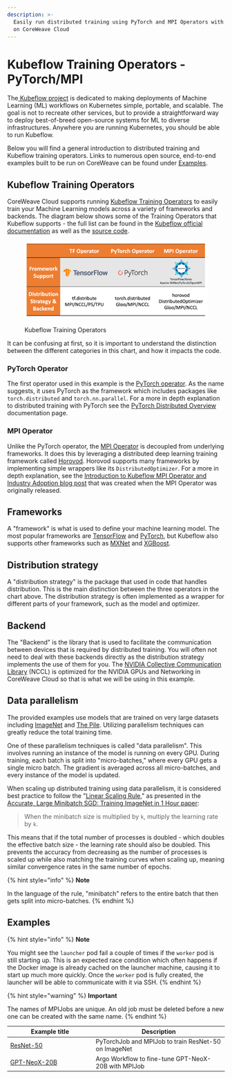 ```yaml
---
description: >-
  Easily run distributed training using PyTorch and MPI Operators with Kubeflow
  on CoreWeave Cloud
---
```


# Kubeflow Training Operators - PyTorch/MPI

The[ Kubeflow project](https://www.kubeflow.org/) is dedicated to making deployments of Machine Learning (ML) workflows on Kubernetes simple, portable, and scalable. The goal is not to recreate other services, but to provide a straightforward way to deploy best-of-breed open-source systems for ML to diverse infrastructures. Anywhere you are running Kubernetes, you should be able to run Kubeflow.

Below you will find a general introduction to distributed training and Kubeflow training operators. Links to numerous open source, end-to-end examples built to be run on CoreWeave can be found under [Examples](./#examples).

## Kubeflow Training Operators

CoreWeave Cloud supports running [Kubeflow Training Operators](https://www.kubeflow.org/docs/components/training/) to easily train your Machine Learning models across a variety of frameworks and backends. The diagram below shows some of the Training Operators that Kubeflow supports - the full list can be found in the [Kubeflow official documentation](https://www.kubeflow.org/docs/components/training/) as well as the [source code](https://github.com/kubeflow/training-operator).

<figure><img src="../../../.gitbook/assets/image (1) (1) (5).png" alt="Kubeflow Training Operators support diagram"><figcaption><p>Kubeflow Training Operators</p></figcaption></figure>

It can be confusing at first, so it is important to understand the distinction between the different categories in this chart, and how it impacts the code.

### PyTorch Operator

The first operator used in this example is the [PyTorch operator](https://www.kubeflow.org/docs/components/training/pytorch/). As the name suggests, it uses PyTorch as the framework which includes packages like `torch.distributed` and `torch.nn.parallel`. For a more in depth explanation to distributed training with PyTorch see the [PyTorch Distributed Overview](https://pytorch.org/tutorials/beginner/dist\_overview.html) documentation page.

### MPI Operator

Unlike the PyTorch operator, the [MPI Operator](https://www.kubeflow.org/docs/components/training/mpi/) is decoupled from underlying frameworks. It does this by leveraging a distributed deep learning training framework called [Horovod](https://horovod.ai/). Horovod supports many frameworks by implementing simple wrappers like its `DistributedOptimizer`. For a more in depth explanation, see the [Introduction to Kubeflow MPI Operator and Industry Adoption blog post](https://medium.com/kubeflow/introduction-to-kubeflow-mpi-operator-and-industry-adoption-296d5f2e6edc) that was created when the MPI Operator was originally released.&#x20;

## Frameworks

A "framework" is what is used to define your machine learning model. The most popular frameworks are [TensorFlow](https://www.tensorflow.org/) and [PyTorch](https://pytorch.org/), but Kubeflow also supports other frameworks such as [MXNet](https://mxnet.apache.org/versions/1.9.1/) and [XGBoost](https://xgboost.readthedocs.io/en/stable/).

## Distribution strategy

A "distribution strategy" is the package that used in code that handles distribution. This is the main distinction between the three operators in the chart above. The distribution strategy is often implemented as a wrapper for different parts of your framework, such as the model and optimizer.&#x20;

## Backend

The "Backend" is the library that is used to facilitate the communication between devices that is required by distributed training. You will often not need to deal with these backends directly as the distribution strategy implements the use of them for you. The [NVIDIA Collective Communication Library](https://developer.nvidia.com/nccl) (NCCL) is optimized for the NVIDIA GPUs and Networking in CoreWeave Cloud so that is what we will be using in this example.

## Data parallelism

The provided examples use models that are trained on very large datasets including [ImageNet](https://www.image-net.org/) and [The Pile](https://pile.eleuther.ai/). Utilizing parallelism techniques can greatly reduce the total training time.

One of these parallelism techniques is called "data parallelism". This involves running an instance of the model is running on every GPU. During training, each batch is split into "micro-batches," where every GPU gets a single micro batch. The gradient is averaged across all micro-batches, and every instance of the model is updated.

When scaling up distributed training using data parallelism, it is considered best practice to follow the "[Linear Scaling Rule](https://arxiv.org/abs/1706.02677)," as presented in the [Accurate, Large Minibatch SGD: Training ImageNet in 1 Hour paper](https://arxiv.org/abs/1706.02677):

> When the minibatch size is multiplied by `k`, multiply the learning rate by `k`.

This means that if the total number of processes is doubled - which doubles the effective batch size - the learning rate should also be doubled. This prevents the accuracy from decreasing as the number of processes is scaled up while also matching the training curves when scaling up, meaning similar convergence rates in the same number of epochs.

{% hint style="info" %}
**Note**

In the language of the rule, "minibatch" refers to the entire batch that then gets split into micro-batches. &#x20;
{% endhint %}

## Examples

{% hint style="info" %}
**Note**

You might see the `launcher` pod fail a couple of times if the `worker` pod is still starting up. This is an expected race condition which often happens if the Docker image is already cached on the launcher machine, causing it to start up much more quickly. Once the `worker` pod is fully created, the launcher will be able to communicate with it via SSH.
{% endhint %}

{% hint style="warning" %}
**Important**

The names of MPIJobs are unique. An old job must be deleted before a new one can be created with the same name.
{% endhint %}

<table><thead><tr><th width="184">Example title</th><th>Description</th></tr></thead><tbody><tr><td><a href="train-resnet-50-with-imagenet.md">ResNet-50</a></td><td>PyTorchJob and MPIJob to train ResNet-50 on ImageNet</td></tr><tr><td><a href="../fine-tuning/finetune-gpt-neox-20b-with-argo-workflows.md">GPT-NeoX-20B</a></td><td>Argo Workflow to fine-tune GPT-NeoX-20B with MPIJob</td></tr></tbody></table>

